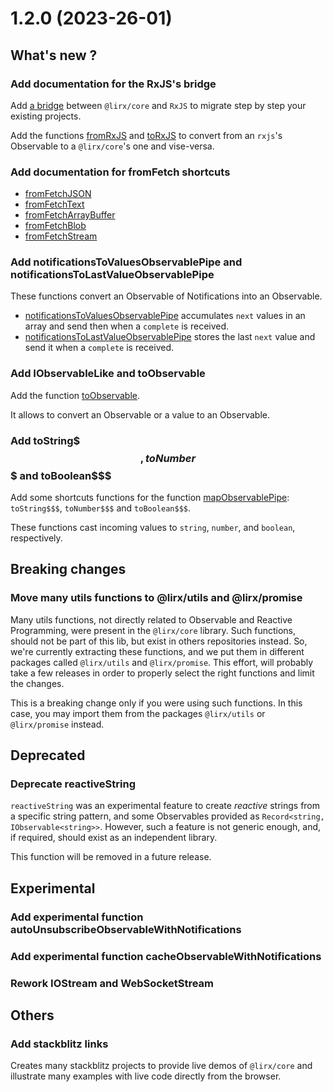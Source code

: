 # 1.2.0 (2023-26-01)

## What's new ?

### Add documentation for the RxJS's bridge

Add [a bridge](/docs/documentation/migration/from-rxjs/#bridge) between `@lirx/core` and `RxJS` to migrate step by step your existing projects.

Add the functions [fromRxJS](/docs/reference/from-rxjs/) and [toRxJS](/docs/reference/to-rxjs/)
to convert from an `rxjs`'s Observable to a `@lirx/core`'s one and vise-versa.

### Add documentation for fromFetch shortcuts

- [fromFetchJSON](/docs/reference/from-fetch-json/)
- [fromFetchText](/docs/reference/from-fetch-text/)
- [fromFetchArrayBuffer](/docs/reference/from-fetch-array-buffer/)
- [fromFetchBlob](/docs/reference/from-fetch-blob/)
- [fromFetchStream](/docs/reference/from-fetch-stream/)


### Add notificationsToValuesObservablePipe and notificationsToLastValueObservablePipe

These functions convert an Observable of Notifications into an Observable.

- [notificationsToValuesObservablePipe](/docs/reference/notifications-to-values-observable-pipe/) accumulates `next` values in an array and send then when a `complete` is received.
- [notificationsToLastValueObservablePipe](/docs/reference/notifications-to-last-value-observable-pipe/) stores the last `next` value and send it when a `complete` is received.


### Add IObservableLike and toObservable

Add the function [toObservable](/docs/reference/to-observable/).

It allows to convert an Observable or a value to an Observable.

### Add toString$$$, toNumber$$$ and toBoolean$$$

Add some shortcuts functions for the function [mapObservablePipe](/docs/reference/map-observable-pipe/): `toString$$$`, `toNumber$$$` and `toBoolean$$$`.

These functions cast incoming values to `string`, `number`, and `boolean`, respectively.


## Breaking changes

### Move many utils functions to @lirx/utils and @lirx/promise

Many utils functions, not directly related to Observable and Reactive Programming,
were present in the `@lirx/core` library.
Such functions, should not be part of this lib, but exist in others repositories instead.
So, we're currently extracting these functions, and we put them in different packages called `@lirx/utils` and `@lirx/promise`.
This effort, will probably take a few releases in order to properly select the right functions and limit the changes.

This is a breaking change only if you were using such functions.
In this case, you may import them from the packages `@lirx/utils` or `@lirx/promise` instead.

## Deprecated

### Deprecate reactiveString

`reactiveString` was an experimental feature to create *reactive* strings from a specific string pattern,
and some Observables provided as `Record<string, IObservable<string>>`.
However, such a feature is not generic enough, and, if required, should exist as an independent library.

This function will be removed in a future release.

## Experimental

### Add experimental function autoUnsubscribeObservableWithNotifications

### Add experimental function cacheObservableWithNotifications

### Rework IOStream and WebSocketStream


## Others

### Add stackblitz links

Creates many stackblitz projects to provide live demos of `@lirx/core` and illustrate many examples with live code directly from the browser.
